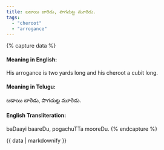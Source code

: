 ```yaml
---
title: బడాయి బారెడు, పొగచుట్ట మూరెడు.
tags:
  - "cheroot"
  - "arrogance"
---
```


{% capture data %}
#### Meaning in English:
His arrogance is two yards long and his cheroot a cubit long.

#### Meaning in Telugu:
బడాయి బారెడు, పొగచుట్ట మూరెడు.

#### English Transliteration:
baDaayi baareDu, pogachuTTa mooreDu.
{% endcapture %}

{{ data | markdownify }}

